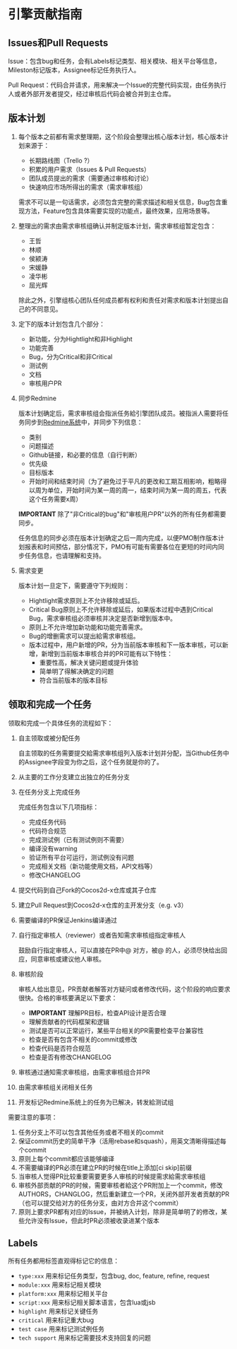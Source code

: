 # 引擎贡献指南

## Issues和Pull Requests

Issue：包含bug和任务，会有Labels标记类型、相关模块、相关平台等信息，Mileston标记版本，Assignee标记任务执行人。

Pull Request：代码合并请求，用来解决一个Issue的完整代码实现，由任务执行人或者外部开发者提交，经过审核后代码会被合并到主仓库。

## 版本计划

1. 每个版本之前都有需求整理期，这个阶段会整理出核心版本计划，核心版本计划来源于：

	- 长期路线图（Trello ?）
	- 积累的用户需求（Issues & Pull Requests）
	- 团队成员提出的需求（需要通过审核和讨论）
	- 快速响应市场所得出的需求（需求审核组）

	需求不可以是一句话需求，必须包含完整的需求描述和相关信息，Bug包含重现方法，Feature包含具体需要实现的功能点，最终效果，应用场景等。

2. 整理出的需求由需求审核组确认并制定版本计划，需求审核组暂定包含：

	- 王哲
	- 林顺
	- 侯颍涛
	- 宋媛静
	- 凌华彬
	- 屈光辉

	除此之外，引擎组核心团队任何成员都有权利和责任对需求和版本计划提出自己的不同意见。

3. 定下的版本计划包含几个部分：

	- 新功能，分为Hightlight和非Highlight
	- 功能完善
	- Bug，分为Critical和非Critical
	- 测试例
	- 文档
    - 审核用户PR

4. 同步Redmine
	
	版本计划确定后，需求审核组会指派任务給引擎团队成员。被指派人需要将任务同步到[Redmine系统](http://punchbox.info:3000/projects/cocos2d-x/issues)中，并同步下列信息：

	- 类别
	- 问题描述
	- Github链接，和必要的信息（自行判断）
	- 优先级
	- 目标版本
	- 开始时间和结束时间（为了避免过于平凡的更改和工期互相影响，粗略得以周为单位，开始时间为某一周的周一，结束时间为某一周的周五，代表这个任务需要x周）

	**IMPORTANT** 除了"非Critical的bug"和"审核用户PR"以外的所有任务都需要同步。

	任务信息的同步必须在版本计划确定之后一周内完成，以便PMO制作版本计划报表和时间预估，部分情况下，PMO有可能有需要各位在更短的时间内同步任务信息，也请理解和支持。

5. 需求变更

	版本计划一旦定下，需要遵守下列规则：

	- Hightlight需求原则上不允许移除或延后。
	- Critical Bug原则上不允许移除或延后，如果版本过程中遇到Critical Bug，需求审核组必须审核并决定是否新增到版本中。
	- 原则上不允许增加新功能和功能完善需求。
	- Bug的增删需求可以提出給需求审核组。
    - 版本过程中，用户新增的PR，分为当前版本审核和下一版本审核，可以新增，新增到当前版本审核合并的PR可能有以下特性：
        + 重要性高，解决关键问题或提升体验
        + 简单明了得解决确定的问题
        + 符合当前版本的版本目标

## 领取和完成一个任务

领取和完成一个具体任务的流程如下：

1. 自主领取或被分配任务
    
    自主领取的任务需要提交給需求审核组列入版本计划并分配，当Github任务中的Assignee字段变为你之后，这个任务就是你的了。

2. 从主要的工作分支建立出独立的任务分支

3. 在任务分支上完成任务

    完成任务包含以下几项指标：

    - 完成任务代码
    - 代码符合规范
    - 完成测试例（已有测试例则不需要）
    - 编译没有warning
    - 验证所有平台可运行，测试例没有问题
    - 完成相关文档（新功能使用文档，API文档等）
    - 修改CHANGELOG

4. 提交代码到自己Fork的Cocos2d-x仓库或其子仓库

5. 建立Pull Request到Cocos2d-x仓库的主开发分支（e.g. v3）

6. 需要编译的PR保证Jenkins编译通过

7. 自行指定审核人（reviewer）或者告知需求审核组指定审核人

    鼓励自行指定审核人，可以直接在PR中@ 对方，被@ 的人，必须尽快给出回应，同意审核或建议他人审核。

8. 审核阶段
    
    审核人给出意见，PR贡献者解答对方疑问或者修改代码，这个阶段的响应要求很快。合格的审核要满足以下要求：

    - **IMPORTANT** 理解PR目标，检查API设计是否合理
    - 理解贡献者的代码框架和逻辑
    - 测试是否可以正常运行，某些平台相关的PR需要检查平台兼容性
    - 检查是否有包含不相关的commit或修改
    - 检查代码是否符合规范
    - 检查是否有修改CHANGELOG

9. 审核通过通知需求审核组，由需求审核组合并PR

10. 由需求审核组关闭相关任务

11. 开发标记Redmine系统上的任务为已解决，转发給测试组

需要注意的事项：

1. 任务分支上不可以包含其他任务或者不相关的commit
2. 保证commit历史的简单干净（活用rebase和squash），用英文清晰得描述每个commit
3. 原则上每个commit都应该能够编译
4. 不需要编译的PR必须在建立PR的时候在title上添加[ci skip]前缀
5. 当审核人觉得PR比较重要需要更多人审核的时候提需求給需求审核组
6. 审核外部贡献的PR的时候，需要审核者給这个PR附加上一个commit，修改AUTHORS，CHANGLOG，然后重新建立一个PR，关闭外部开发者贡献的PR（也可以提交给对方的任务分支，由对方合并这个commit）
7. 原则上要求PR都有对应的Issue，并被纳入计划，除非是简单明了的修改，某些允许没有Issue，但此时PR必须被收录进某个版本

## Labels

所有任务都用标签直观得标记它的信息：

- `type:xxx` 用来标记任务类型，包含bug, doc, feature, refine, request
- `module:xxx` 用来标记相关模块
- `platform:xxx` 用来标记相关平台
- `script:xxx` 用来标记相关脚本语言，包含lua或jsb
- `highlight` 用来标记关键任务
- `critical` 用来标记重大bug
- `test case` 用来标记测试例任务
- `tech support` 用来标记需要技术支持回复的问题
